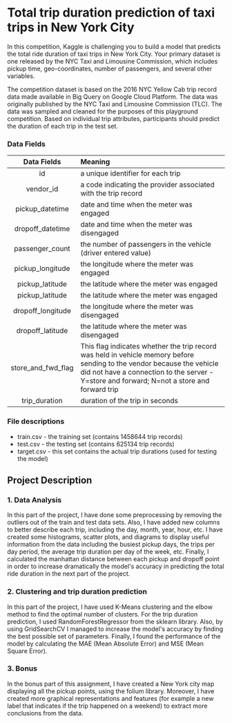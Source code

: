 # Total trip duration prediction of taxi trips in New York City

In this competition, Kaggle is challenging you to build a model that predicts the total ride duration of taxi trips in New York City. Your primary dataset is one released by the NYC Taxi and Limousine Commission, which includes pickup time, geo-coordinates, number of passengers, and several other variables.

The competition dataset is based on the 2016 NYC Yellow Cab trip record data made available in Big Query on Google Cloud Platform. The data was originally published by the NYC Taxi and Limousine Commission (TLC). The data was sampled and cleaned for the purposes of this playground competition. Based on individual trip attributes, participants should predict the duration of each trip in the test set.

### Data Fields

| Data Fields        | Meaning | 
| :----------------: | :------ | 
| id                 | a unique identifier for each trip     | 
| vendor_id          | a code indicating the provider associated with the trip record      | 
| pickup_datetime    | date and time when the meter was engaged     | 
| dropoff_datetime   | date and time when the meter was disengaged     | 
| passenger_count    | the number of passengers in the vehicle (driver entered value)     | 
| pickup_longitude   | the longitude where the meter was engaged     | 
| pickup_latitude    | the latitude where the meter was engaged     | 
| pickup_latitude    | the latitude where the meter was engaged     | 
| dropoff_longitude     | the longitude where the meter was disengaged     | 
| dropoff_latitude     | the latitude where the meter was disengaged     | 
| store_and_fwd_flag | This flag indicates whether the trip record was held in vehicle memory before sending to the vendor because the vehicle did not have a connection to the server - Y=store and forward; N=not a store and forward trip     | 
| trip_duration      | duration of the trip in seconds     | 

### File descriptions

- train.csv - the training set (contains 1458644 trip records)
- test.csv - the testing set (contains 625134 trip records)
- target.csv - this set contains the actual trip durations (used for testing the model)

## Project Description

### 1. Data Analysis

In this part of the project, I have done some preprocessing by removing the outliers out of the train and test data sets. Also, I have added new columns to better describe each trip, including the day, month, year, hour, etc. I have created some histograms, scatter plots, and diagrams to display useful information from the data including the busiest pickup days, the trips per day period, the average trip duration per day of the week, etc. Finally, I calculated the manhattan distance between each pickup and dropoff point in order to increase dramatically the model's accuracy in predicting the total ride duration in the next part of the project.


### 2. Clustering and trip duration prediction

In this part of the project, I have used K-Means clustering and the elbow method to find the optimal number of clusters. For the trip duration prediction, I used RandomForestRegressor from the sklearn library. Also, by using GridSearchCV I managed to increase the model's accuracy by finding the best possible set of parameters. Finally, I found the performance of the model by calculating the MAE (Mean Absolute Error) and MSE (Mean Square Error).


### 3. Bonus

In the bonus part of this assignment, I have created a New York city map displaying all the pickup points, using the folium library. Moreover, I have created more graphical representations and features (for example a new label that indicates if the trip happened on a weekend) to extract more conclusions from the data.
